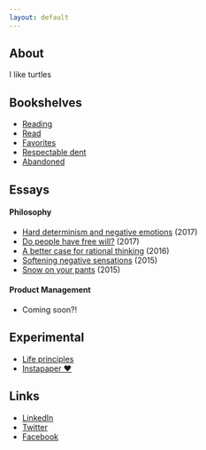 ```yaml
---
layout: default
---
```


## About

I like turtles

## Bookshelves

- [Reading](https://www.goodreads.com/review/list/39637504-nick-mauro?shelf=currently-reading)
- [Read](https://www.goodreads.com/review/list/39637504-nick-mauro?shelf=read)
- [Favorites](https://www.goodreads.com/review/list/39637504-nick-mauro?shelf=favorites)
- [Respectable dent](https://www.goodreads.com/review/list/39637504-nick-mauro?shelf=respectable-dent)
- [Abandoned](https://www.goodreads.com/review/list/39637504-nick-mauro?shelf=str8-abando)

## Essays

#### Philosophy

- [Hard determinism and negative emotions](https://medium.com/hardly-determined/hard-determinism-and-negative-emotions-d872d691ca0b) (2017)
- [Do people have free will?](https://medium.com/hardly-determined/do-people-have-free-will-3ad54599d3cf) (2017)
- [A better case for rational thinking](https://betterhumans.coach.me/a-better-case-for-rational-thinking-dd70170ce912) (2016)
- [Softening negative sensations](https://betterhumans.coach.me/softening-the-sensations-of-sorrow-67f8ecdf2dce) (2015)
- [Snow on your pants](https://betterhumans.coach.me/snow-on-your-pants-6a80613118a7) (2015)

#### Product Management

- Coming soon?!

## Experimental

- [Life principles](https://airtable.com/shrmOXGFxHh0tnnGH)
- [Instapaper ♥](https://www.instapaper.com/p/nicholas)

## Links

* [LinkedIn](https://www.linkedin.com/in/nmauro1)
* [Twitter](https://twitter.com/nickmauro_)
* [Facebook](https://www.facebook.com/nick.mauro.714)
